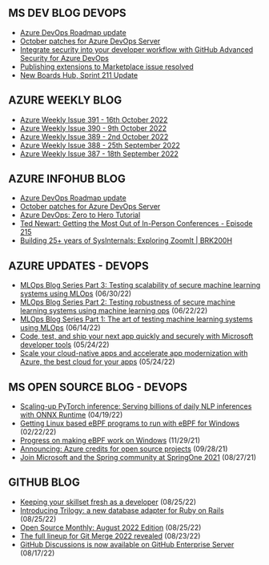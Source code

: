 ## MS DEV BLOG DEVOPS 

<!-- DEVBLOGDEVOPS:START -->
- [Azure DevOps Roadmap update](https://devblogs.microsoft.com/devops/azure-devops-roadmap-update/)
- [October patches for Azure DevOps Server](https://devblogs.microsoft.com/devops/october-patches-for-azure-devops-server-2/)
- [Integrate security into your developer workflow with GitHub Advanced Security for Azure DevOps](https://devblogs.microsoft.com/devops/integrate-security-into-your-developer-workflow-with-github-advanced-security-for-azure-devops/)
- [Publishing extensions to Marketplace issue resolved](https://devblogs.microsoft.com/devops/publishing-extensions-to-marketplace-issue-resolved/)
- [New Boards Hub, Sprint 211 Update](https://devblogs.microsoft.com/devops/new-boards-hub-sprint-211-update/)
<!-- DEVBLOGDEVOPS:END -->


## AZURE WEEKLY BLOG

<!-- AZUREWEEKLY:START -->
- [Azure Weekly Issue 391 - 16th October 2022](https://azureweekly.info/issue-391.html)
- [Azure Weekly Issue 390 - 9th October 2022](https://azureweekly.info/issue-390.html)
- [Azure Weekly Issue 389 - 2nd October 2022](https://azureweekly.info/issue-389.html)
- [Azure Weekly Issue 388 - 25th September 2022](https://azureweekly.info/issue-388.html)
- [Azure Weekly Issue 387 - 18th September 2022](https://azureweekly.info/issue-387.html)
<!-- AZUREWEEKLY:END -->

## AZURE INFOHUB BLOG 

<!-- AZUREINFOHUB:START -->
- [Azure DevOps Roadmap update](https://devblogs.microsoft.com/devops/azure-devops-roadmap-update/)
- [October patches for Azure DevOps Server](https://devblogs.microsoft.com/devops/october-patches-for-azure-devops-server-2/)
- [Azure DevOps: Zero to Hero Tutorial](https://www.youtube.com/watch?v=DoWhZO7nbCY)
- [Ted Newart: Getting the Most Out of In-Person Conferences - Episode 215](http://feed.azuredevops.show/ted-newart-getting-the-most-out-of-in-person-conferences-episode-215)
- [Building 25+ years of SysInternals: Exploring ZoomIt | BRK200H](https://www.youtube.com/watch?v=VrE5DrDrdpQ)
<!-- AZUREINFOHUB:END -->


## AZURE UPDATES - DEVOPS 

<!-- AZUREUPDATES:START -->

 - [MLOps Blog Series Part 3: Testing scalability of secure machine learning systems using MLOps](https://azure.microsoft.com/blog/mlops-blog-series-part-3-testing-scalability-of-secure-machine-learning-systems-using-mlops/) (06/30/22)
 - [MLOps Blog Series Part 2: Testing robustness of secure machine learning systems using machine learning ops](https://azure.microsoft.com/blog/mlops-blog-series-part-2-testing-robustness-of-secure-machine-learning-systems-using-machine-learning-ops/) (06/22/22)
 - [MLOps Blog Series Part 1: The art of testing machine learning systems using MLOps](https://azure.microsoft.com/blog/mlops-blog-series-part-1-the-art-of-testing-machine-learning-systems-using-mlops/) (06/14/22)
 - [Code, test, and ship your next app quickly and securely with Microsoft developer tools](https://azure.microsoft.com/blog/code-test-and-ship-your-next-app-quickly-and-securely-with-microsoft-developer-tools/) (05/24/22)
 - [Scale your cloud-native apps and accelerate app modernization with Azure, the best cloud for your apps](https://azure.microsoft.com/blog/scale-your-cloudnative-apps-and-accelerate-app-modernization-with-azure-the-best-cloud-for-your-apps/) (05/24/22)
<!-- AZUREUPDATES:END -->


## MS OPEN SOURCE BLOG - DEVOPS 

<!-- MSOPENSOURCEBLOG:START -->

 - [Scaling-up PyTorch inference: Serving billions of daily NLP inferences with ONNX Runtime](https://cloudblogs.microsoft.com/opensource/2022/04/19/scaling-up-pytorch-inference-serving-billions-of-daily-nlp-inferences-with-onnx-runtime/) (04/19/22)
 - [Getting Linux based eBPF programs to run with eBPF for Windows](https://cloudblogs.microsoft.com/opensource/2022/02/22/getting-linux-based-ebpf-programs-to-run-with-ebpf-for-windows/) (02/22/22)
 - [Progress on making eBPF work on Windows](https://cloudblogs.microsoft.com/opensource/2021/11/29/progress-on-making-ebpf-work-on-windows/) (11/29/21)
 - [Announcing: Azure credits for open source projects](https://cloudblogs.microsoft.com/opensource/2021/09/28/announcing-azure-credits-for-open-source-projects/) (09/28/21)
 - [Join Microsoft and the Spring community at SpringOne 2021](https://cloudblogs.microsoft.com/opensource/2021/08/27/join-microsoft-and-the-spring-community-at-springone-2021/) (08/27/21)
<!-- MSOPENSOURCEBLOG:END -->


## GITHUB BLOG


<!-- GITHUB:START -->

 - [Keeping your skillset fresh as a developer](https://github.blog/2022-08-25-keeping-your-skillset-fresh-as-a-developer/) (08/25/22)
 - [Introducing Trilogy: a new database adapter for Ruby on Rails](https://github.blog/2022-08-25-introducing-trilogy-a-new-database-adapter-for-ruby-on-rails/) (08/25/22)
 - [Open Source Monthly: August 2022 Edition](https://github.blog/2022-08-25-open-source-monthly-august-2022-edition/) (08/25/22)
 - [The full lineup for Git Merge 2022 revealed](https://github.blog/2022-08-23-the-full-lineup-for-git-merge-2022-revealed/) (08/23/22)
 - [GitHub Discussions is now available on GitHub Enterprise Server](https://github.blog/2022-08-17-github-discussions-is-now-available-on-github-enterprise-server/) (08/17/22)
<!-- GITHUB:END -->
